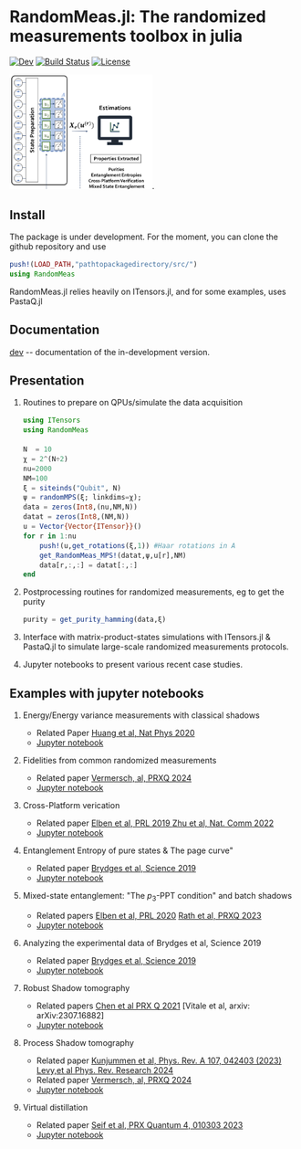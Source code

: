 # RandomMeas.jl: The randomized measurements toolbox in julia

[![Dev](https://img.shields.io/badge/docs-dev-blue.svg)](https://bvermersch.github.io/RandomMeas.jl/dev/)
[![Build Status](https://github.com/bvermersch/RandomMeas.jl/actions/workflows/CI.yml/badge.svg?branch=main)](https://github.com/bvermersch/RandomMeas.jl/actions/workflows/CI.yml?query=branch%3Amain)
[![License](https://img.shields.io/badge/License-Apache%202.0-blue.svg)](https://opensource.org/licenses/Apache-2.0)

<img src="Pics/RandomMeasurements.png" alt="drawing" width="250"/>. 

## Install

The package is under development. For the moment, you can clone the github repository and use 
```julia
push!(LOAD_PATH,"pathtopackagedirectory/src/")
using RandomMeas
```

RandomMeas.jl relies heavily on ITensors.jl, and for some examples, uses  PastaQ.jl

## Documentation
[dev](https://bvermersch.github.io/RandomMeas.jl/dev/) -- documentation of the in-development version.


## Presentation

1) Routines to prepare on QPUs/simulate the data acquisition

	```julia
	using ITensors
	using RandomMeas
	
	N  = 10
	χ = 2^(N÷2)
	nu=2000
	NM=100
	ξ = siteinds("Qubit", N)
	ψ = randomMPS(ξ; linkdims=χ);
	data = zeros(Int8,(nu,NM,N))
	datat = zeros(Int8,(NM,N))
	u = Vector{Vector{ITensor}}()
	for r in 1:nu
	    push!(u,get_rotations(ξ,1)) #Haar rotations in A
	    get_RandomMeas_MPS!(datat,ψ,u[r],NM)
	    data[r,:,:] = datat[:,:]
	end
	``` 

2) Postprocessing routines for randomized measurements, eg to get the purity
	
	```julia
	purity = get_purity_hamming(data,ξ)
	``` 
	
2) Interface with matrix-product-states simulations with ITensors.jl & PastaQ.jl to simulate large-scale randomized measurements protocols.
	
3) Jupyter notebooks to present various recent case studies.

## Examples with jupyter notebooks

1)  Energy/Energy variance measurements with classical shadows
	+ Related Paper [Huang et al, Nat Phys 2020](https://doi.org/10.1038/s41567-020-0932-7)
	+ [Jupyter notebook](https://github.com/bvermersch/RandomMeas.jl/blob/main/examples/EnergyVarianceMeasurements.ipynb)

2) Fidelities from common randomized measurements
	+ Related paper [Vermersch, al, PRXQ 2024](https://doi.org/10.1103/PRXQuantum.5.010352)
	+ [Jupyter notebook](https://github.com/bvermersch/RandomMeas.jl/blob/main/examples/FidelityCommonRandomizedMeasurements.ipynb)

3) Cross-Platform verication
	+ Related paper [Elben et al, PRL 2019 ](https://doi.org/10.1103/PhysRevLett.124.010504)[Zhu et al, Nat. Comm 2022](https://www.nature.com/articles/s41467-022-34279-5)
	+ [Jupyter notebook](https://github.com/bvermersch/RandomMeas.jl/blob/main/examples/CrossPlatform.ipynb)

4) Entanglement Entropy of pure states & The page curve"
	+ Related paper [Brydges et al, Science 2019](https://doi.org/10.1126/science.aau4963)
	+ [Jupyter notebook](https://github.com/bvermersch/RandomMeas.jl/blob/main/examples/PureStateEntanglement.ipynb)

5) Mixed-state entanglement: "The $p_3$-PPT condition" and batch shadows
	+ Related papers [Elben et al, PRL 2020](https://link.aps.org/doi/10.1103/PhysRevLett.125.200501)   [Rath et al, PRXQ 2023](https://doi.org/10.1103/PRXQuantum.4.010318)
	+ [Jupyter notebook](https://github.com/bvermersch/RandomMeas.jl/blob/main/examples/MixedStateEntanglement.ipynb)
	
6) Analyzing the experimental data of Brydges et al, Science 2019
	+ Related paper [Brydges et al, Science 2019](https://doi.org/10.1126/science.aau4963)
	+ [Jupyter notebook](https://github.com/bvermersch/RandomMeas.jl/blob/main/examples/examples/BrydgesScience2019.ipynb)
	
7) Robust Shadow tomography
	+ Related papers
	[Chen et al PRX Q 2021](https://doi.org/10.1103/PRXQuantum.2.030348)
	[Vitale et al, arxiv: arXiv:2307.16882]
	+ [Jupyter notebook](https://github.com/bvermersch/RandomMeas.jl/blob/main/examples/RobustShadowTomography.ipynb)
	
8) Process Shadow tomography
 	+ Related paper [Kunjummen et al, Phys. Rev. A 107, 042403 (2023)](
 	https://journals.aps.org/pra/abstract/10.1103/PhysRevA.107.042403)
 	[ Levy,et al Phys. Rev. Research 2024](https://journals.aps.org/prresearch/abstract/10.1103/PhysRevResearch.6.013029)
 	+ Related paper [Vermersch, al, PRXQ 2024](https://doi.org/10.1103/PRXQuantum.5.010352)
	+ [Jupyter notebook](https://github.com/bvermersch/RandomMeas.jl/blob/main/examples/ProcessShadowTomography.ipynb)

9) Virtual distillation
	+ Related paper [Seif et al, PRX Quantum 4, 010303 2023](https://journals.aps.org/prxquantum/abstract/10.1103/PRXQuantum.4.010303)
	+ [Jupyter notebook](https://github.com/bvermersch/RandomMeas.jl/blob/main/examples/examples/VirtualDistillation.ipynb)
